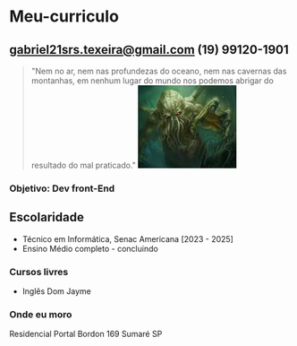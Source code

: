# Meu-curriculo
## gabriel21srs.texeira@gmail.com (19) 99120-1901
> "Nem no ar, nem nas profundezas do oceano, nem nas cavernas das montanhas, em nenhum lugar do mundo nos podemos abrigar do resultado do mal praticado."
![foto](foto.jfif)
### Objetivo: Dev front-End

## Escolaridade
- Técnico em Informática, Senac Americana [2023 - 2025]
- Ensino Médio completo - concluindo

### Cursos livres
- Inglês Dom Jayme

### Onde eu moro
Residencial Portal Bordon 169 Sumaré SP